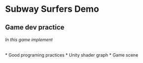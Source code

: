<h1>Subway Surfers Demo</h1>
<h2>Game dev practice</h2>
<h6>In this game implement</h6>
* Good programing practices
* Unity shader graph
* Game scene
